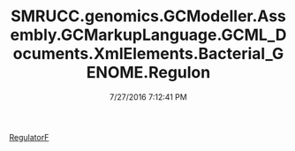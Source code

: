 ﻿---
title: SMRUCC.genomics.GCModeller.Assembly.GCMarkupLanguage.GCML_Documents.XmlElements.Bacterial_GENOME.Regulon
date: 7/27/2016 7:12:41 PM
---

[RegulatorF](T-SMRUCC.genomics.GCModeller.Assembly.GCMarkupLanguage.GCML_Documents.XmlElements.Bacterial_GENOME.Regulon.RegulatorF.html)
